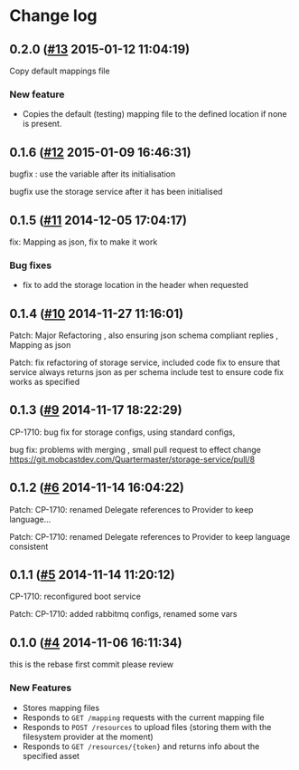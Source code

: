 # Change log
## 0.2.0 ([#13](https://git.mobcastdev.com/Quartermaster/storage-service/pull/13) 2015-01-12 11:04:19)

Copy default mappings file

### New feature

- Copies the default (testing) mapping file to the defined location if none is present.

## 0.1.6 ([#12](https://git.mobcastdev.com/Quartermaster/storage-service/pull/12) 2015-01-09 16:46:31)

bugfix : use the variable after its initialisation

bugfix use the storage service after it has been initialised

## 0.1.5 ([#11](https://git.mobcastdev.com/Quartermaster/storage-service/pull/11) 2014-12-05 17:04:17)

fix: Mapping as json, fix to make it work

### Bug fixes

- fix to add the storage location in the header when requested


## 0.1.4 ([#10](https://git.mobcastdev.com/Quartermaster/storage-service/pull/10) 2014-11-27 11:16:01)

Patch: Major Refactoring , also ensuring json schema compliant replies , Mapping as json

Patch: fix refactoring of storage service, 
included code fix to ensure that service always returns json as per schema
include test to ensure code fix works as specified

## 0.1.3 ([#9](https://git.mobcastdev.com/Quartermaster/storage-service/pull/9) 2014-11-17 18:22:29)

CP-1710: bug fix for storage configs, using standard configs, 

bug fix: problems with merging , small pull request to effect change https://git.mobcastdev.com/Quartermaster/storage-service/pull/8

## 0.1.2 ([#6](https://git.mobcastdev.com/Quartermaster/storage-service/pull/6) 2014-11-14 16:04:22)

Patch: CP-1710: renamed Delegate references to Provider to keep language...

Patch: CP-1710: renamed Delegate references to Provider to keep language consistent

## 0.1.1 ([#5](https://git.mobcastdev.com/Quartermaster/storage-service/pull/5) 2014-11-14 11:20:12)

CP-1710: reconfigured boot service

Patch: CP-1710: added rabbitmq configs, renamed some vars

## 0.1.0 ([#4](https://git.mobcastdev.com/Quartermaster/storage-service/pull/4) 2014-11-06 16:11:34)

this is the rebase first commit please review

### New Features

- Stores mapping files
- Responds to `GET /mapping` requests with the current mapping file
- Responds to `POST /resources` to upload files (storing them with the filesystem provider at the moment)
- Responds to `GET /resources/{token}` and returns info about the specified asset

